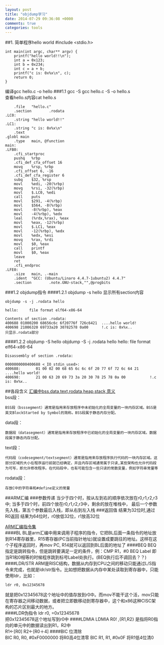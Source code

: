 ```yaml
---
layout: post
title: "objdump学习"
date: 2014-07-29 09:36:08 +0000
comments: true
categories: tools
---
```


##1. 简单程序hello world
    #include <stdio.h>

    int main(int argc, char** argv) {
        printf("hello world!!\n");
        int a = 0x123;
        int b = 0x234;
        int c = a + b;
        printf("c is: 0x%x\n", c);
        return 0;
    }

编译gcc hello.c -o hello
###1.1 gcc -S
gcc hello.c -S -o hello.s       
查看hello.s内容cat hello.s  

		.file   "hello.c"
		.section        .rodata
	.LC0:
		.string "hello world!!"
	.LC1:
		.string "c is: 0x%x\n"
		.text
	.globl main
		.type   main, @function
	main:
	.LFB0:
		.cfi_startproc
		pushq   %rbp
		.cfi_def_cfa_offset 16
		movq    %rsp, %rbp
		.cfi_offset 6, -16
		.cfi_def_cfa_register 6
		subq    $32, %rsp
		movl    %edi, -20(%rbp)
		movq    %rsi, -32(%rbp)
		movl    $.LC0, %edi
		call    puts
		movl    $291, -4(%rbp)
		movl    $564, -8(%rbp)
		movl    -8(%rbp), %eax
		movl    -4(%rbp), %edx
		leal    (%rdx,%rax), %eax
		movl    %eax, -12(%rbp)
		movl    $.LC1, %eax
		movl    -12(%rbp), %edx
		movl    %edx, %esi
		movq    %rax, %rdi
		movl    $0, %eax
		call    printf
		movl    $0, %eax
		leave
		ret
		.cfi_endproc
	.LFE0:
		.size   main, .-main
		.ident  "GCC: (Ubuntu/Linaro 4.4.7-1ubuntu2) 4.4.7"
		.section        .note.GNU-stack,"",@progbits
###1.2 objdump指令
####1.2.1 objdump -s hello
显示所有section内容     

    objdump -s -j .rodata hello

    hello:     file format elf64-x86-64

    Contents of section .rodata:
    400688 01000200 68656c6c 6f20776f 726c6421  ....hello world!
    400698 21006320 69733a20 30782578 0a00      !.c is: 0x%x..  
    只显示.rodata部分
####1.2.2 objdump -S hello
    objdump -S -j .rodata hello
    hello:     file format elf64-x86-64

    Disassembly of section .rodata:

    0000000000400688 <_IO_stdin_used>:
    400688:       01 00 02 00 68 65 6c 6c 6f 20 77 6f 72 6c 64 21     ....hello world!
    400698:       21 00 63 20 69 73 3a 20 30 78 25 78 0a 00           !.c is: 0x%x..

##各段含义
[汇编中bss,data,text,rodata,heap,stack,意义](http://blog.sina.com.cn/s/blog_8053938901014gih.html)      
bss段：   

    BSS段（bsssegment）通常是指用来存放程序中未初始化的全局变量的一块内存区域。BSS是英文BlockStarted by Symbol的简称。BSS段属于静态内存分配。

data段：   

    数据段（datasegment）通常是指用来存放程序中已初始化的全局变量的一块内存区域。数据段属于静态内存分配。       

text段：

    代码段（codesegment/textsegment）通常是指用来存放程序执行代码的一块内存区域。这部分区域的大小在程序运行前就已经确定，并且内存区域通常属于只读,某些架构也允许代码段为可写，即允许修改程序。在代码段中，也有可能包含一些只读的常数变量，例如字符串常量等

rodata段：
    
    存放C中的字符串和#define定义的常量

##ARM汇编
###参数传递
    当少于四个时，按从左到右的顺序依次放在r0,r1,r2,r3中;
    当多于四个时，前四个放在r0,r1,r2,r3中，剩余的放在堆栈中，
    最后一个参数先入栈，第五个参数最后入栈，即从右到左入栈
###返回值
    结果为32位时,通过R0返回
    结果为64位时，r0放低32位，r1放高32位        

[ARM汇编指令集](http://yulin724.wikidot.com/rwpaper:arm-assembly-instructions#toc12)        
####BL
BL是arm汇编中用来调用子程序的指令，它把BL后面一条指令的地址放到R14寄存器里，R15寄存器(PC当前指针地址)就设置成要跳往的地址。这样在这个子程序返回时，再mov PC, R14就可以返回到BL后面的地址了
####BEQ
BEQ指定是跳转指令，但是跳转要满足一定的条件，例：CMP    R1，#0    BEQ  Label    即当R1和0相等的时候程序跳到标号Label处执行。(BEQ执行后不调回去？？)
####LDR/STR
ARM是RISC结构，数据从内存到CPU之间的移动只能通过L/S指令来完成，也就是ldr/str指令。比如想把数据从内存中某处读取到寄存器中，只能使用ldr，比如：   

    ldr r0, 0x12345678

就是把0x12345678这个地址中的值存放到r0中。而mov不能干这个活，mov只能在寄存器之间移动数据，或者把立即数移动到寄存器中，这个和x86这种CISC架构的芯片区别最大的地方。      
####LDR伪指令
ldr r0, =0x12345678         
把0x12345678这个地址写到r0中
####LDMIA
LDMIA R0! ,{R1,R2}  是指将R0指向的单元中的数据读出到R1，R2中        
R1←[R0] R2←[R0＋4] 
####BIC
位清除      
    BIC     R0, R0, #0xF0000000     将R0高4位清零
    BIC     R1, R1, #0x0F           将R1低4位清0

